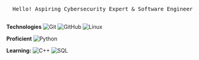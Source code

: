 <p align="center">
  <br>
  <samp>
    Hello!
    Aspiring Cybersecurity Expert & Software Engineer<br>
  <br>
  </samp>
</p>

**Technologies**
![Git](https://img.shields.io/badge/-Git-000000?style=flat&logo=git&logoColor=F05032)
![GitHub](https://img.shields.io/badge/-GitHub-000000?style=flat&logo=github&logoColor=FFFFFF)
![Linux](https://img.shields.io/badge/-Linux-000000?style=flat&logo=linux&logoColor=FCC624)

**Proficient**
![Python](https://img.shields.io/badge/-Python-000000?style=flat&logo=python)

**Learning:**
![C++](https://img.shields.io/badge/-C++-000000?style=flat&logo=C%2B%2B&logoColor=00599C)
![SQL](https://img.shields.io/badge/-SQL-000000?style=flat&logo=MySQL)
